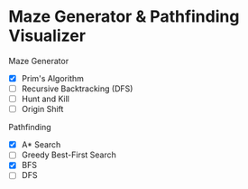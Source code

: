 # Maze Generator & Pathfinding Visualizer

Maze Generator

- [x] Prim's Algorithm
- [ ] Recursive Backtracking (DFS)
- [ ] Hunt and Kill
- [ ] Origin Shift

Pathfinding

- [x] A* Search
- [ ] Greedy Best-First Search
- [x] BFS
- [ ] DFS
